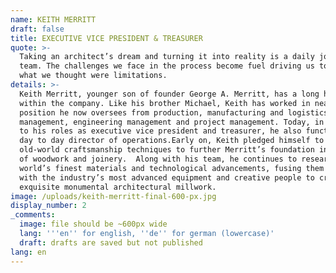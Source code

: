 ```yaml
---
name: KEITH MERRITT
draft: false
title: EXECUTIVE VICE PRESIDENT & TREASURER
quote: >-
  Taking an architect’s dream and turning it into reality is a daily joy for my
  team. The challenges we face in the process become fuel driving us to exceed
  what we thought were limitations.
details: >-
  Keith Merritt, younger son of founder George A. Merritt, has a long history
  within the company. Like his brother Michael, Keith has worked in nearly every
  position he now oversees from production, manufacturing and logistics to plant
  management, engineering management and project management. Today, in addition
  to his roles as executive vice president and treasurer, he also functions as
  day to day director of operations.Early on, Keith pledged himself to mastering
  old-world craftsmanship techniques to further Merritt’s foundation in the art
  of woodwork and joinery.  Along with his team, he continues to research the
  world’s finest materials and technological advancements, fusing them together
  with the industry’s most advanced equipment and creative people to create
  exquisite monumental architectural millwork.
image: /uploads/keith-merritt-final-600-px.jpg
display_number: 2
_comments:
  image: file should be ~600px wide
  lang: '''en'' for english, ''de'' for german (lowercase)'
  draft: drafts are saved but not published
lang: en
---
```


